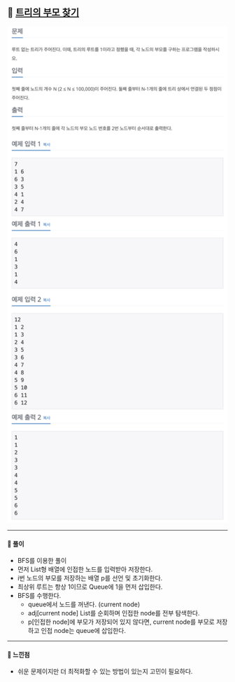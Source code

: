## 📖 [트리의 부모 찾기](https://www.acmicpc.net/problem/11725)
<img src="./assets/11725_트리의부모찾기.png" width="600px" />

---
#### 📍 풀이
- BFS를 이용한 풀이
- 먼저 List형 배열에 인접한 노드를 입력받아 저장한다.
- i번 노드의 부모를 저장하는 배열 p를 선언 및 초기화한다.
- 최상위 루트는 항상 1이므로 Queue에 1을 먼저 삽입한다.
- BFS를 수행한다.
  - queue에서 노드를 꺼낸다. (current node)
  - adj[current node] List를 순회하며 인접한 node를 전부 탐색한다.
  - p[인접한 node]에 부모가 저장되어 있지 않다면, current node를 부모로 저장하고 인접 node는 queue에 삽입한다.
---
#### 📍 느낀점
- 쉬운 문제이지만 더 최적화할 수 있는 방법이 있는지 고민이 필요하다.